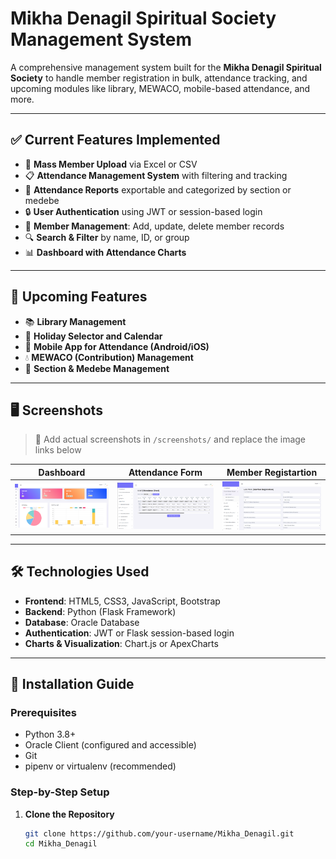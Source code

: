 # Mikha Denagil Spiritual Society Management System

A comprehensive management system built for the **Mikha Denagil Spiritual Society** to handle member registration in bulk, attendance tracking, and upcoming modules like library, MEWACO, mobile-based attendance, and more.

---

## ✅ Current Features Implemented

- 🔁 **Mass Member Upload** via Excel or CSV
- 📋 **Attendance Management System** with filtering and tracking
- 🧾 **Attendance Reports** exportable and categorized by section or medebe
- 🔒 **User Authentication** using JWT or session-based login
- 📁 **Member Management**: Add, update, delete member records
- 🔍 **Search & Filter** by name, ID, or group
- 📊 **Dashboard with Attendance Charts**

---

## 🔮 Upcoming Features

- 📚 **Library Management**
- 📆 **Holiday Selector and Calendar**
- 📱 **Mobile App for Attendance (Android/iOS)**
- 💧 **MEWACO (Contribution) Management**
- 🏢 **Section & Medebe Management**

---

## 🖥️ Screenshots

> 📌 Add actual screenshots in `/screenshots/` and replace the image links below

| Dashboard | Attendance Form | Member Registartion |
|-----------|------------------|----------------|
| ![Dashboard](dasbord.png) | ![Attendance](attendance.png) | ![Upload](registartion.png) |

---

## 🛠️ Technologies Used

- **Frontend**: HTML5, CSS3, JavaScript, Bootstrap
- **Backend**: Python (Flask Framework)
- **Database**: Oracle Database
- **Authentication**: JWT or Flask session-based login
- **Charts & Visualization**: Chart.js or ApexCharts

---

## 🚀 Installation Guide

### Prerequisites

- Python 3.8+
- Oracle Client (configured and accessible)
- Git
- pipenv or virtualenv (recommended)

### Step-by-Step Setup

1. **Clone the Repository**
   ```bash
   git clone https://github.com/your-username/Mikha_Denagil.git
   cd Mikha_Denagil
